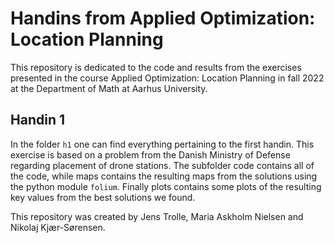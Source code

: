 # Handins from Applied Optimization: Location Planning

This repository is dedicated to the code and results from the exercises presented in the course Applied Optimization: Location Planning in fall 2022 at the Department of Math at Aarhus University.

## Handin 1
In the folder ```h1``` one can find everything pertaining to the first handin. This exercise is based on a problem from the Danish Ministry of Defense regarding placement of drone stations.
The subfolder code contains all of the code, while maps contains the resulting maps from the solutions using the python module ```folium```. Finally plots contains some plots of the resulting key values from the best solutions we found.


This repository was created by Jens Trolle, Maria Askholm Nielsen and Nikolaj Kjær-Sørensen.
